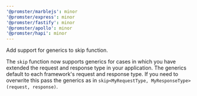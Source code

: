 ```yaml
---
'@promster/marblejs': minor
'@promster/express': minor
'@promster/fastify': minor
'@promster/apollo': minor
'@promster/hapi': minor
---
```


Add support for generics to skip function.

The `skip` function now supports generics for cases in which you have extended the request and response type in your application. The generics default to each framework's request and response type. If you need to overwrite this pass the generics as in `skip<MyRequestType, MyResponseType>(request, response)`.
